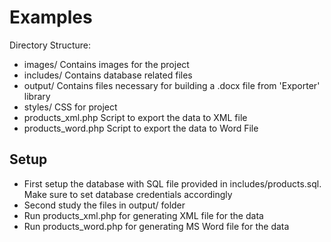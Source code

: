 # Examples #
Directory Structure:
- images/
Contains images for the project
- includes/
Contains database related files
- output/
Contains files necessary for building a .docx file from 'Exporter' library
- styles/
CSS for project
- products_xml.php
Script to export the data to XML file
- products_word.php
Script to export the data to Word File

## Setup ##
- First setup the database with SQL file provided in includes/products.sql. Make sure to set database credentials accordingly
- Second study the files in output/ folder
- Run products_xml.php for generating XML file for the data
- Run products_word.php for generating MS Word file for the data